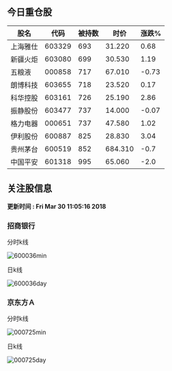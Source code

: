 
## 今日重仓股 

|股名|代码|被持数|时价|涨跌%|
|---|---|---|---|---|
|上海雅仕|603329|693|31.220|0.68|
|新疆火炬|603080|699|30.530|1.19|
|五粮液|000858|717|67.010|-0.73|
|朗博科技|603655|718|23.520|0.17|
|科华控股|603161|726|25.190|2.86|
|振静股份|603477|737|14.000|-0.07|
|格力电器|000651|737|47.580|1.02|
|伊利股份|600887|825|28.830|3.04|
|贵州茅台|600519|852|684.310|-0.7|
|中国平安|601318|995|65.060|-2.0|

## 关注股信息
**更新时间 : Fri Mar 30 11:05:16 2018**
### 招商银行 
分时k线

![600036min](http://image.sinajs.cn/newchart/min/n/sh600036.gif)

日k线

![600036day](http://image.sinajs.cn/newchart/daily/n/sh600036.gif)

### 京东方Ａ 
分时k线

![000725min](http://image.sinajs.cn/newchart/min/n/sz000725.gif)

日k线

![000725day](http://image.sinajs.cn/newchart/daily/n/sz000725.gif)
